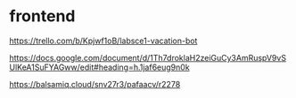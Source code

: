 # frontend

https://trello.com/b/Kpjwf1oB/labsce1-vacation-bot

https://docs.google.com/document/d/1Th7droklaH2zeiGuCy3AmRuspV9vSUlKeA1SuFYAGww/edit#heading=h.1jaf6eug9n0k

https://balsamiq.cloud/snv27r3/pafaacv/r2278
